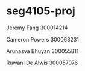 # seg4105-proj
 Jeremy Fang 300014214
 
 Cameron Powers 300063231
 
 Arunasva Bhuyan 300055811
 
 Ruwani De Alwis 300057076

